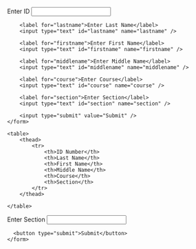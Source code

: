 <!DOCTYPE html>
<html lang="en">
<head>
    <meta charset="UTF-8" />
    <meta http-equiv="X-UA-Compatible" content="IE=edge" />
    <meta name="viewport" content="width=device-width, initial-scale=1.0" />
    <link rel="stylesheet" href="styles.css" />
    <title>Student Information Form</title>
</head>
<body>
    <form>
        <label for="id">Enter ID</label>
        <input type="text" id="id" name="id" />

        <label for="lastname">Enter Last Name</label>
        <input type="text" id="lastname" name="lastname" />

        <label for="firstname">Enter First Name</label>
        <input type="text" id="firstname" name="firstname" />

        <label for="middlename">Enter Middle Name</label>
        <input type="text" id="middlename" name="middlename" />

        <label for="course">Enter Course</label>
        <input type="text" id="course" name="course" />

        <label for="section">Enter Section</label>
        <input type="text" id="section" name="section" />

        <input type="submit" value="Submit" />
    </form>

    <table>
        <thead>
            <tr>
                <th>ID Number</th>
                <th>Last Name</th>
                <th>First Name</th>
                <th>Middle Name</th>
                <th>Course</th>
                <th>Section</th>
            </tr>
        </thead>
          
    </table>
</body>
</html>
      <label>Enter Section</label>
      <input type="text" name="section" required>

      <button type="submit">Submit</button>
    </form>
  </div>
</body>
</html>
